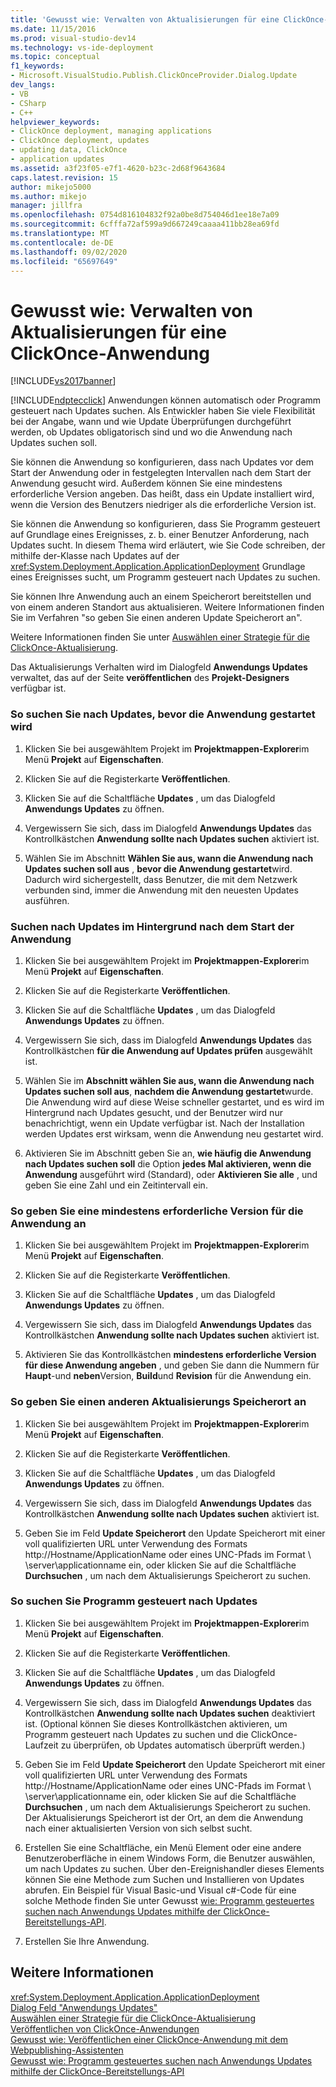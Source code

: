 ```yaml
---
title: 'Gewusst wie: Verwalten von Aktualisierungen für eine ClickOnce-Anwendung | Microsoft-Dokumentation'
ms.date: 11/15/2016
ms.prod: visual-studio-dev14
ms.technology: vs-ide-deployment
ms.topic: conceptual
f1_keywords:
- Microsoft.VisualStudio.Publish.ClickOnceProvider.Dialog.Update
dev_langs:
- VB
- CSharp
- C++
helpviewer_keywords:
- ClickOnce deployment, managing applications
- ClickOnce deployment, updates
- updating data, ClickOnce
- application updates
ms.assetid: a3f23f05-e7f1-4620-b23c-2d68f9643684
caps.latest.revision: 15
author: mikejo5000
ms.author: mikejo
manager: jillfra
ms.openlocfilehash: 0754d816104832f92a0be8d754046d1ee18e7a09
ms.sourcegitcommit: 6cfffa72af599a9d667249caaaa411bb28ea69fd
ms.translationtype: MT
ms.contentlocale: de-DE
ms.lasthandoff: 09/02/2020
ms.locfileid: "65697649"
---
```

# <a name="how-to-manage-updates-for-a-clickonce-application"></a>Gewusst wie: Verwalten von Aktualisierungen für eine ClickOnce-Anwendung
[!INCLUDE[vs2017banner](../includes/vs2017banner.md)]

[!INCLUDE[ndptecclick](../includes/ndptecclick-md.md)] Anwendungen können automatisch oder Programm gesteuert nach Updates suchen. Als Entwickler haben Sie viele Flexibilität bei der Angabe, wann und wie Update Überprüfungen durchgeführt werden, ob Updates obligatorisch sind und wo die Anwendung nach Updates suchen soll.  
  
 Sie können die Anwendung so konfigurieren, dass nach Updates vor dem Start der Anwendung oder in festgelegten Intervallen nach dem Start der Anwendung gesucht wird. Außerdem können Sie eine mindestens erforderliche Version angeben. Das heißt, dass ein Update installiert wird, wenn die Version des Benutzers niedriger als die erforderliche Version ist.  
  
 Sie können die Anwendung so konfigurieren, dass Sie Programm gesteuert auf Grundlage eines Ereignisses, z. b. einer Benutzer Anforderung, nach Updates sucht. In diesem Thema wird erläutert, wie Sie Code schreiben, der mithilfe der-Klasse nach Updates auf der <xref:System.Deployment.Application.ApplicationDeployment> Grundlage eines Ereignisses sucht, um Programm gesteuert nach Updates zu suchen.  
  
 Sie können Ihre Anwendung auch an einem Speicherort bereitstellen und von einem anderen Standort aus aktualisieren. Weitere Informationen finden Sie im Verfahren "so geben Sie einen anderen Update Speicherort an".  
  
 Weitere Informationen finden Sie unter [Auswählen einer Strategie für die ClickOnce-Aktualisierung](../deployment/choosing-a-clickonce-update-strategy.md).  
  
 Das Aktualisierungs Verhalten wird im Dialogfeld **Anwendungs Updates** verwaltet, das auf der Seite **veröffentlichen** des **Projekt-Designers** verfügbar ist.  
  
### <a name="to-check-for-updates-before-the-application-starts"></a>So suchen Sie nach Updates, bevor die Anwendung gestartet wird  
  
1. Klicken Sie bei ausgewähltem Projekt im **Projektmappen-Explorer**im Menü **Projekt** auf **Eigenschaften**.  
  
2. Klicken Sie auf die Registerkarte **Veröffentlichen**.  
  
3. Klicken Sie auf die Schaltfläche **Updates** , um das Dialogfeld **Anwendungs Updates** zu öffnen.  
  
4. Vergewissern Sie sich, dass im Dialogfeld **Anwendungs Updates** das Kontrollkästchen **Anwendung sollte nach Updates suchen** aktiviert ist.  
  
5. Wählen Sie im Abschnitt **Wählen Sie aus, wann die Anwendung nach Updates suchen soll aus** , **bevor die Anwendung gestartet**wird. Dadurch wird sichergestellt, dass Benutzer, die mit dem Netzwerk verbunden sind, immer die Anwendung mit den neuesten Updates ausführen.  
  
### <a name="to-check-for-updates-in-the-background-after-the-application-starts"></a>Suchen nach Updates im Hintergrund nach dem Start der Anwendung  
  
1. Klicken Sie bei ausgewähltem Projekt im **Projektmappen-Explorer**im Menü **Projekt** auf **Eigenschaften**.  
  
2. Klicken Sie auf die Registerkarte **Veröffentlichen**.  
  
3. Klicken Sie auf die Schaltfläche **Updates** , um das Dialogfeld **Anwendungs Updates** zu öffnen.  
  
4. Vergewissern Sie sich, dass im Dialogfeld **Anwendungs Updates** das Kontrollkästchen **für die Anwendung auf Updates prüfen** ausgewählt ist.  
  
5. Wählen Sie im **Abschnitt wählen Sie aus, wann die Anwendung nach Updates suchen soll aus**, **nachdem die Anwendung gestartet**wurde. Die Anwendung wird auf diese Weise schneller gestartet, und es wird im Hintergrund nach Updates gesucht, und der Benutzer wird nur benachrichtigt, wenn ein Update verfügbar ist. Nach der Installation werden Updates erst wirksam, wenn die Anwendung neu gestartet wird.  
  
6. Aktivieren Sie im Abschnitt geben Sie an, **wie häufig die Anwendung nach Updates suchen soll** die Option **jedes Mal aktivieren, wenn die Anwendung** ausgeführt wird (Standard), oder **Aktivieren Sie alle** , und geben Sie eine Zahl und ein Zeitintervall ein.  
  
### <a name="to-specify-a-minimum-required-version-for-the-application"></a>So geben Sie eine mindestens erforderliche Version für die Anwendung an  
  
1. Klicken Sie bei ausgewähltem Projekt im **Projektmappen-Explorer**im Menü **Projekt** auf **Eigenschaften**.  
  
2. Klicken Sie auf die Registerkarte **Veröffentlichen**.  
  
3. Klicken Sie auf die Schaltfläche **Updates** , um das Dialogfeld **Anwendungs Updates** zu öffnen.  
  
4. Vergewissern Sie sich, dass im Dialogfeld **Anwendungs Updates** das Kontrollkästchen **Anwendung sollte nach Updates suchen** aktiviert ist.  
  
5. Aktivieren Sie das Kontrollkästchen **mindestens erforderliche Version für diese Anwendung angeben** , und geben Sie dann die Nummern für **Haupt**-und **neben**Version, **Build**und **Revision** für die Anwendung ein.  
  
### <a name="to-specify-a-different-update-location"></a>So geben Sie einen anderen Aktualisierungs Speicherort an  
  
1. Klicken Sie bei ausgewähltem Projekt im **Projektmappen-Explorer**im Menü **Projekt** auf **Eigenschaften**.  
  
2. Klicken Sie auf die Registerkarte **Veröffentlichen**.  
  
3. Klicken Sie auf die Schaltfläche **Updates** , um das Dialogfeld **Anwendungs Updates** zu öffnen.  
  
4. Vergewissern Sie sich, dass im Dialogfeld **Anwendungs Updates** das Kontrollkästchen **Anwendung sollte nach Updates suchen** aktiviert ist.  
  
5. Geben Sie im Feld **Update Speicherort** den Update Speicherort mit einer voll qualifizierten URL unter Verwendung des Formats http://Hostname/ApplicationName oder eines UNC-Pfads im Format \\ \server\applicationname ein, oder klicken Sie auf die Schaltfläche **Durchsuchen** , um nach dem Aktualisierungs Speicherort zu suchen.  
  
### <a name="to-check-for-updates-programmatically"></a>So suchen Sie Programm gesteuert nach Updates  
  
1. Klicken Sie bei ausgewähltem Projekt im **Projektmappen-Explorer**im Menü **Projekt** auf **Eigenschaften**.  
  
2. Klicken Sie auf die Registerkarte **Veröffentlichen**.  
  
3. Klicken Sie auf die Schaltfläche **Updates** , um das Dialogfeld **Anwendungs Updates** zu öffnen.  
  
4. Vergewissern Sie sich, dass im Dialogfeld **Anwendungs Updates** das Kontrollkästchen **Anwendung sollte nach Updates suchen** deaktiviert ist. (Optional können Sie dieses Kontrollkästchen aktivieren, um Programm gesteuert nach Updates zu suchen und die ClickOnce-Laufzeit zu überprüfen, ob Updates automatisch überprüft werden.)  
  
5. Geben Sie im Feld **Update Speicherort** den Update Speicherort mit einer voll qualifizierten URL unter Verwendung des Formats http://Hostname/ApplicationName oder eines UNC-Pfads im Format \\ \server\applicationname ein, oder klicken Sie auf die Schaltfläche **Durchsuchen** , um nach dem Aktualisierungs Speicherort zu suchen. Der Aktualisierungs Speicherort ist der Ort, an dem die Anwendung nach einer aktualisierten Version von sich selbst sucht.  
  
6. Erstellen Sie eine Schaltfläche, ein Menü Element oder eine andere Benutzeroberfläche in einem Windows Form, die Benutzer auswählen, um nach Updates zu suchen. Über den-Ereignishandler dieses Elements können Sie eine Methode zum Suchen und Installieren von Updates abrufen. Ein Beispiel für Visual Basic-und Visual c#-Code für eine solche Methode finden Sie unter Gewusst [wie: Programm gesteuertes suchen nach Anwendungs Updates mithilfe der ClickOnce-Bereitstellungs-API](../deployment/how-to-check-for-application-updates-programmatically-using-the-clickonce-deployment-api.md).  
  
7. Erstellen Sie Ihre Anwendung.  
  
## <a name="see-also"></a>Weitere Informationen  
 <xref:System.Deployment.Application.ApplicationDeployment>   
 [Dialog Feld "Anwendungs Updates"](https://msdn.microsoft.com/8eca8743-8e68-4d04-bfd5-4dc0a9b2934f)   
 [Auswählen einer Strategie für die ClickOnce-Aktualisierung](../deployment/choosing-a-clickonce-update-strategy.md)   
 [Veröffentlichen von ClickOnce-Anwendungen](../deployment/publishing-clickonce-applications.md)   
 [Gewusst wie: Veröffentlichen einer ClickOnce-Anwendung mit dem Webpublishing-Assistenten](../deployment/how-to-publish-a-clickonce-application-using-the-publish-wizard.md)   
 [Gewusst wie: Programm gesteuertes suchen nach Anwendungs Updates mithilfe der ClickOnce-Bereitstellungs-API](../deployment/how-to-check-for-application-updates-programmatically-using-the-clickonce-deployment-api.md)
